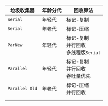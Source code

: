 | 垃圾收集器       | 年龄分代 | 回收算法                                        |
| ---------------- | -------- | ----------------------------------------------- |
| ``Serial``       | 年轻代   | 标记-复制                                       |
| ``Serial``       | 年老代   | 标记-压缩                                       |
| ``ParNew``       | 年轻代   | 标记-复制<br />并行回收<br />多线程版``Serial`` |
| ``Parallel``     | 年轻代   | 标记-复制<br />并行回收<br />吞吐量优先         |
| ``Parallel Old`` | 年老代   | 标记-压缩<br />并行回收                         |
|                  |          |                                                 |
|                  |          |                                                 |

